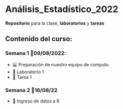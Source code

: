 # Análisis_Estadístico_2022

**Repositorio** para la clase, **laboratorios** y **tareas**

## Contenido del curso:

### Semana 1 :date:09/08/2022:
  + :computer: Preparación de nuestro equipo de computo.
  + :paperclip: Laboratorio 1
  + :paperclip: Tarea 1


### Semana 2 :date:16/08/22
  + :notebook: Ingreso de datos a R